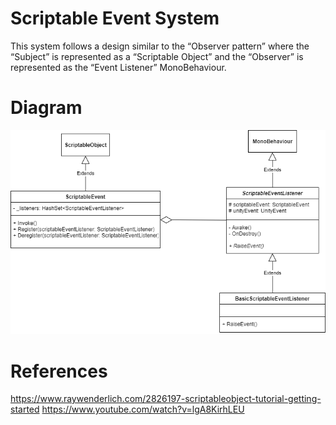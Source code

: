 # Scriptable Event System
This system follows a design similar to the “Observer pattern” where the “Subject” is represented as a “Scriptable Object” and the “Observer” is represented as the “Event Listener” MonoBehaviour.

# Diagram
![Digram](Images/ScriptableEventSystemUML.png)

# References
https://www.raywenderlich.com/2826197-scriptableobject-tutorial-getting-started
https://www.youtube.com/watch?v=lgA8KirhLEU 
